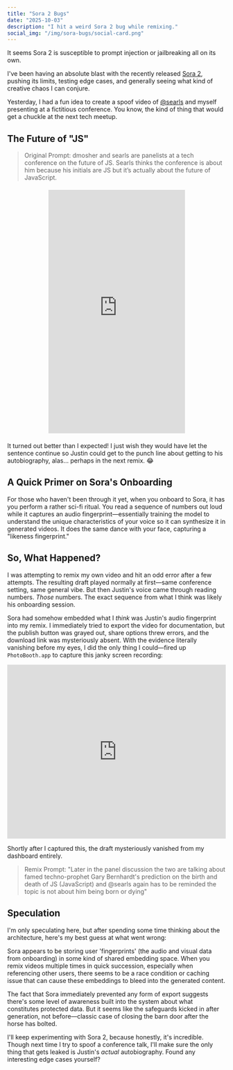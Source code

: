 ```yaml
---
title: "Sora 2 Bugs"
date: "2025-10-03"
description: "I hit a weird Sora 2 bug while remixing."
social_img: "/img/sora-bugs/social-card.png"
---
```


<aside class="tldr">
It seems Sora 2 is susceptible to prompt injection or jailbreaking all on its own.
</aside>

I've been having an absolute blast with the recently released [Sora 2](https://openai.com/index/sora-2/), pushing its limits, testing edge cases, and generally seeing what kind of creative chaos I can conjure.

Yesterday, I had a fun idea to create a spoof video of [@searls](https://justin.searls.co/) and myself presenting at a fictitious conference. You know, the kind of thing that would get a chuckle at the next tech meetup.

## The Future of "JS"

> Original Prompt: dmosher and searls are panelists at a tech conference on the future of JS. Searls thinks the conference is about him because his initials are JS but it’s actually about the future of JavaScript.

<iframe
  width="315"
  height="560"
  src="https://www.youtube.com/embed/jFnDRWzXcqk"
  title="YouTube video player"
  frameborder="0"
  allow="accelerometer; autoplay; clipboard-write; encrypted-media; gyroscope; picture-in-picture; web-share"
  allowfullscreen
  style="display: block; margin: 20px auto;">
</iframe>

It turned out better than I expected! I just wish they would have let the sentence continue so Justin could get to the punch line about getting to his autobiography, alas… perhaps in the next remix. 😂

## A Quick Primer on Sora's Onboarding

For those who haven't been through it yet, when you onboard to Sora, it has you perform a rather sci-fi ritual. You read a sequence of numbers out loud while it captures an audio fingerprint—essentially training the model to understand the unique characteristics of your voice so it can synthesize it in generated videos. It does the same dance with your face, capturing a "likeness fingerprint."

## So, What Happened?

I was attempting to remix my own video and hit an odd error after a few attempts. The resulting draft played normally at first—same conference setting, same general vibe. But then Justin's voice came through reading numbers. _Those_ numbers. The exact sequence from what I think was likely his onboarding session.

Sora had somehow embedded what I _think_ was Justin's audio fingerprint into my remix. I immediately tried to export the video for documentation, but the publish button was grayed out, share options threw errors, and the download link was mysteriously absent. With the evidence literally vanishing before my eyes, I did the only thing I could—fired up `PhotoBooth.app` to capture this janky screen recording:

<iframe
  id="sora-jailbreak"
  src="https://www.youtube.com/embed/HON20mmbqKg"
  frameborder="0"
  allowfullscreen
  width="100%"
  height="400"
  style="display: block; margin: 0 auto;">
</iframe>

Shortly after I captured this, the draft mysteriously vanished from my dashboard entirely.

> Remix Prompt: "Later in the panel discussion the two are talking about famed techno-prophet Gary Bernhardt's prediction on the birth and death of JS (JavaScript) and @searls again has to be reminded the topic is not about him being born or dying"

## Speculation

I'm only speculating here, but after spending some time thinking about the architecture, here's my best guess at what went wrong:

Sora appears to be storing user 'fingerprints' (the audio and visual data from onboarding) in some kind of shared embedding space. When you remix videos multiple times in quick succession, especially when referencing other users, there seems to be a race condition or caching issue that can cause these embeddings to bleed into the generated content.

The fact that Sora immediately prevented any form of export suggests there's some level of awareness built into the system about what constitutes protected data. But it seems like the safeguards kicked in after generation, not before—classic case of closing the barn door after the horse has bolted.

I'll keep experimenting with Sora 2, because honestly, it's incredible. Though next time I try to spoof a conference talk, I'll make sure the only thing that gets leaked is Justin's _actual_ autobiography. Found any interesting edge cases yourself?
